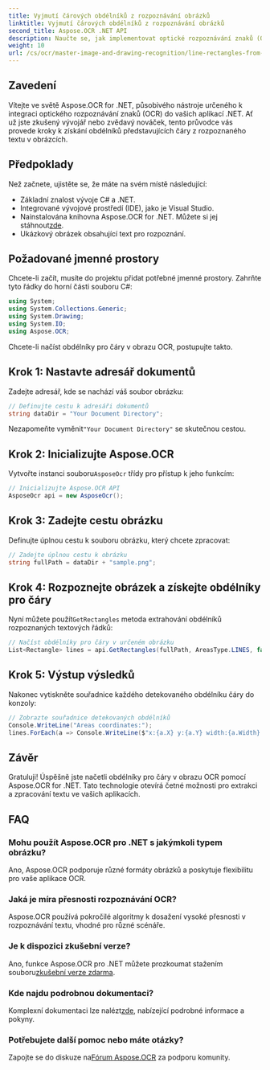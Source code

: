 ```yaml
---
title: Vyjmutí čárových obdélníků z rozpoznávání obrázků
linktitle: Vyjmutí čárových obdélníků z rozpoznávání obrázků
second_title: Aspose.OCR .NET API
description: Naučte se, jak implementovat optické rozpoznávání znaků (OCR) ve vašich aplikacích .NET pomocí Aspose.OCR. Tento komplexní průvodce vás provede procesem extrahování obdélníků pro rozpoznané čáry.
weight: 10
url: /cs/ocr/master-image-and-drawing-recognition/line-rectangles-from-images-recognition/
---
```

## Zavedení

Vítejte ve světě Aspose.OCR for .NET, působivého nástroje určeného k integraci optického rozpoznávání znaků (OCR) do vašich aplikací .NET. Ať už jste zkušený vývojář nebo zvědavý nováček, tento průvodce vás provede kroky k získání obdélníků představujících čáry z rozpoznaného textu v obrázcích.

## Předpoklady

Než začnete, ujistěte se, že máte na svém místě následující:

- Základní znalost vývoje C# a .NET.
- Integrované vývojové prostředí (IDE), jako je Visual Studio.
-  Nainstalována knihovna Aspose.OCR for .NET. Můžete si jej stáhnout[zde](https://releases.aspose.com/ocr/net/).
- Ukázkový obrázek obsahující text pro rozpoznání.

## Požadované jmenné prostory

Chcete-li začít, musíte do projektu přidat potřebné jmenné prostory. Zahrňte tyto řádky do horní části souboru C#:

```csharp
using System;
using System.Collections.Generic;
using System.Drawing;
using System.IO;
using Aspose.OCR;
```

Chcete-li načíst obdélníky pro čáry v obrazu OCR, postupujte takto.

## Krok 1: Nastavte adresář dokumentů

Zadejte adresář, kde se nachází váš soubor obrázku:

```csharp
// Definujte cestu k adresáři dokumentů
string dataDir = "Your Document Directory";
```

 Nezapomeňte vyměnit`"Your Document Directory"` se skutečnou cestou.

## Krok 2: Inicializujte Aspose.OCR

 Vytvořte instanci souboru`AsposeOcr` třídy pro přístup k jeho funkcím:

```csharp
// Inicializujte Aspose.OCR API
AsposeOcr api = new AsposeOcr();
```

## Krok 3: Zadejte cestu obrázku

Definujte úplnou cestu k souboru obrázku, který chcete zpracovat:

```csharp
// Zadejte úplnou cestu k obrázku
string fullPath = dataDir + "sample.png";
```

## Krok 4: Rozpoznejte obrázek a získejte obdélníky pro čáry

 Nyní můžete použít`GetRectangles` metoda extrahování obdélníků rozpoznaných textových řádků:

```csharp
// Načíst obdélníky pro čáry v určeném obrázku
List<Rectangle> lines = api.GetRectangles(fullPath, AreasType.LINES, false);
```

## Krok 5: Výstup výsledků

Nakonec vytiskněte souřadnice každého detekovaného obdélníku čáry do konzoly:

```csharp
// Zobrazte souřadnice detekovaných obdélníků
Console.WriteLine("Areas coordinates:");
lines.ForEach(a => Console.WriteLine($"x:{a.X} y:{a.Y} width:{a.Width} height:{a.Height}"));
```

## Závěr

Gratuluji! Úspěšně jste načetli obdélníky pro čáry v obrazu OCR pomocí Aspose.OCR for .NET. Tato technologie otevírá četné možnosti pro extrakci a zpracování textu ve vašich aplikacích.

## FAQ

### Mohu použít Aspose.OCR pro .NET s jakýmkoli typem obrázku?

Ano, Aspose.OCR podporuje různé formáty obrázků a poskytuje flexibilitu pro vaše aplikace OCR.

### Jaká je míra přesnosti rozpoznávání OCR?

Aspose.OCR používá pokročilé algoritmy k dosažení vysoké přesnosti v rozpoznávání textu, vhodné pro různé scénáře.

### Je k dispozici zkušební verze?

 Ano, funkce Aspose.OCR pro .NET můžete prozkoumat stažením souboru[zkušební verze zdarma](https://releases.aspose.com/).

### Kde najdu podrobnou dokumentaci?

 Komplexní dokumentaci lze nalézt[zde](https://reference.aspose.com/ocr/net/), nabízející podrobné informace a pokyny.

### Potřebujete další pomoc nebo máte otázky?

 Zapojte se do diskuze na[Fórum Aspose.OCR](https://forum.aspose.com/c/ocr/16) za podporu komunity.